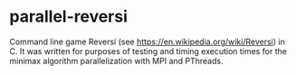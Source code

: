 # parallel-reversi

Command line game Reversi (see https://en.wikipedia.org/wiki/Reversi) in C. It was written for purposes of testing and timing execution times for the minimax algorithm parallelization with MPI and PThreads.
